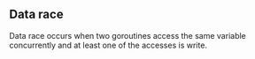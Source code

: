 Data race
--------

Data race occurs when two goroutines access the same variable concurrently and
at least one of the accesses is write. 
